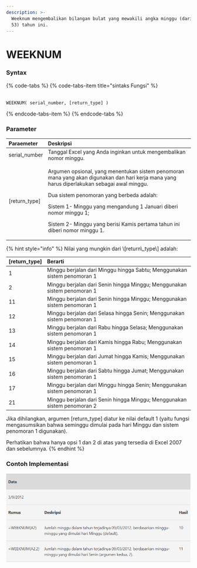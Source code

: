```yaml
---
description: >-
  Weeknum mengembalikan bilangan bulat yang mewakili angka minggu (dari 1 hingga
  53) tahun ini.
---
```


# WEEKNUM

### Syntax

{% code-tabs %}
{% code-tabs-item title="sintaks Fungsi" %}
```text

WEEKNUM( serial_number, [return_type] )
```
{% endcode-tabs-item %}
{% endcode-tabs %}

### Parameter

<table>
  <thead>
    <tr>
      <th style="text-align:left">Paraemeter</th>
      <th style="text-align:left">Deskripsi</th>
    </tr>
  </thead>
  <tbody>
    <tr>
      <td style="text-align:left">serial_number</td>
      <td style="text-align:left">Tanggal Excel yang Anda inginkan untuk mengembalikan nomor minggu.</td>
    </tr>
    <tr>
      <td style="text-align:left">[return_type]</td>
      <td style="text-align:left">
        <p>Argumen opsional, yang menentukan sistem penomoran mana yang akan digunakan
          dan hari kerja mana yang harus diperlakukan sebagai awal minggu.</p>
        <p></p>
        <p>Dua sistem penomoran yang berbeda adalah:</p>
        <p>Sistem 1- Minggu yang mengandung 1 Januari diberi nomor minggu 1;</p>
        <p>Sistem 2- Minggu yang berisi Kamis pertama tahun ini diberi nomor minggu
          1.</p>
      </td>
    </tr>
  </tbody>
</table>{% hint style="info" %}
 Nilai yang mungkin dari \[return\_type\] adalah:   
  


| \[return\_type\] | Berarti |
| :--- | :--- |
| 1 | Minggu berjalan dari Minggu hingga Sabtu; Menggunakan sistem penomoran 1 |
| 2 | Minggu berjalan dari Senin hingga Minggu; Menggunakan sistem penomoran 1 |
| 11 | Minggu berjalan dari Senin hingga Minggu; Menggunakan sistem penomoran 1 |
| 12 | Minggu berjalan dari Selasa hingga Senin; Menggunakan sistem penomoran 1 |
| 13 | Minggu berjalan dari Rabu hingga Selasa; Menggunakan sistem penomoran 1 |
| 14 | Minggu berjalan dari Kamis hingga Rabu; Menggunakan sistem penomoran 1 |
| 15 | Minggu berjalan dari Jumat hingga Kamis; Menggunakan sistem penomoran 1 |
| 16 | Minggu berjalan dari Sabtu hingga Jumat; Menggunakan sistem penomoran 1 |
| 17 | Minggu berjalan dari Minggu hingga Senin; Menggunakan sistem penomoran 1 |
| 21 | Minggu berjalan dari Senin hingga Minggu; Menggunakan sistem penomoran 2 |

Jika dihilangkan, argumen \[return\_type\] diatur ke nilai default 1 \(yaitu fungsi mengasumsikan bahwa seminggu dimulai pada hari Minggu dan sistem penomoran 1 digunakan\).

Perhatikan bahwa hanya opsi 1 dan 2 di atas yang tersedia di Excel 2007 dan sebelumnya.
{% endhint %}

### Contoh Implementasi

![](../.gitbook/assets/screenshot-216.png)

